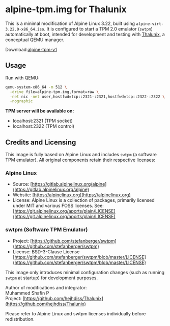 # alpine-tpm.img for Thalunix

This is a minimal modification of Alpine Linux 3.22, built using `alpine-virt-3.22.0-x86_64.iso`. It is configured to start a TPM 2.0 emulator (`swtpm`) automatically at boot, intended for development and testing with [Thalunix](https://github.com/hejhdiss/Thalunix), a conceptual QEMU manager.

Download:[alpine-tpm-v1](https://github.com/hejhdiss/alpine-tpm/releases/tag/alpine-tpm-v1)

## Usage

Run with QEMU:

```bash
qemu-system-x86_64 -m 512 \
  -drive file=alpine-tpm.img,format=raw \
  -net nic -net user,hostfwd=tcp::2321-:2321,hostfwd=tcp::2322-:2322 \
  -nographic
```

**TPM server will be available on:**

- localhost:2321 (TPM socket)
- localhost:2322 (TPM control)

## Credits and Licensing

This image is fully based on Alpine Linux and includes `swtpm` (a software TPM emulator). All original components retain their respective licenses:

### Alpine Linux

- Source: [https://gitlab.alpinelinux.org/alpine](https://gitlab.alpinelinux.org/alpine)
- Website: [https://alpinelinux.org](https://alpinelinux.org)
- License: Alpine Linux is a collection of packages, primarily licensed under MIT and various FOSS licenses. See:  
  [https://git.alpinelinux.org/aports/plain/LICENSE](https://git.alpinelinux.org/aports/plain/LICENSE)

### swtpm (Software TPM Emulator)

- Project: [https://github.com/stefanberger/swtpm](https://github.com/stefanberger/swtpm)
- License: BSD-3-Clause License  
  [https://github.com/stefanberger/swtpm/blob/master/LICENSE](https://github.com/stefanberger/swtpm/blob/master/LICENSE)

This image only introduces minimal configuration changes (such as running `swtpm` at startup) for development purposes.

Author of modifications and integrator:  
Muhammed Shafin P  
Project: [https://github.com/hejhdiss/Thalunix](https://github.com/hejhdiss/Thalunix)

Please refer to Alpine Linux and swtpm licenses individually before redistribution.



